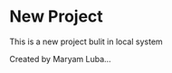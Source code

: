 # New Project 
 
 This is a new project bulit in local system

Created by Maryam Luba...






























